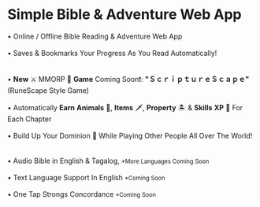 # Simple Bible & Adventure Web App
• Online / Offline Bible Reading & Adventure Web App<br><br>
• Saves & Bookmarks Your Progress As You Read Automatically!<br><br><br>
• __New__ ⚔️ MMORP 📖 __Game__ Coming Soon❗: **"ＳｃｒｉｐｔｕｒｅＳｃａｐｅ"** (RuneScape Style Game)<br><br>
• Automatically **Earn** **Animals** 🐅, **Items** 🗡️, **Property** 🏝️ & **Skills** **XP** 💎 For Each Chapter<br><br>
• Build Up Your Dominion 🏰 While Playing Other People All Over The World!<br><br><br>
• Audio Bible in English & Tagalog, <small>*More Languages Coming Soon</small><br><br>
• Text Language Support In English <small>*Coming Soon</small><br><br>
• One Tap Strongs Concordance <small>*Coming Soon</small><br><br>
